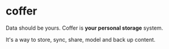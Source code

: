 # coffer

Data should be yours. Coffer is **your personal storage** system.

It's a way to store, sync, share, model and back up content.
